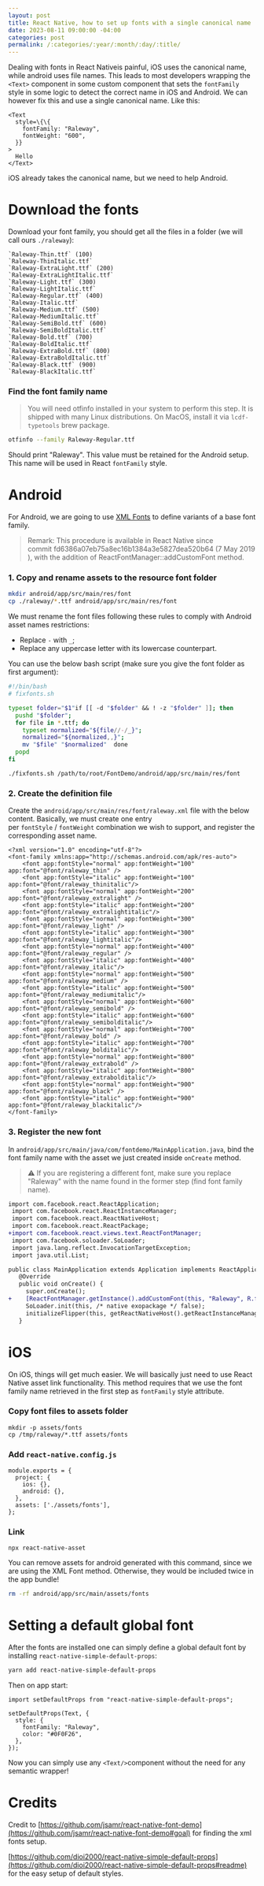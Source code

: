 ```yaml
---
layout: post
title: React Native, how to set up fonts with a single canonical name
date: 2023-08-11 09:00:00 -04:00
categories: post
permalink: /:categories/:year/:month/:day/:title/
---
```


Dealing with fonts in React Nativeis painful, iOS uses the canonical name, while android uses file names. This leads to most developers wrapping the `<Text>` component in some custom component that sets the `fontFamily` style in some logic to detect the correct name in iOS and Android. We can however fix this and use a single canonical name. Like this:

```tsx
<Text
  style=\{\{
    fontFamily: "Raleway",
    fontWeight: "600",
  }}
>
  Hello
</Text>
```

iOS already takes the canonical name, but we need to help Android.

# Download the fonts

Download your font family, you should get all the files in a folder (we will call ours `./raleway`):

```
`Raleway-Thin.ttf` (100)
`Raleway-ThinItalic.ttf`
`Raleway-ExtraLight.ttf` (200)
`Raleway-ExtraLightItalic.ttf`
`Raleway-Light.ttf` (300)
`Raleway-LightItalic.ttf`
`Raleway-Regular.ttf` (400)
`Raleway-Italic.ttf`
`Raleway-Medium.ttf` (500)
`Raleway-MediumItalic.ttf`
`Raleway-SemiBold.ttf` (600)
`Raleway-SemiBoldItalic.ttf`
`Raleway-Bold.ttf` (700)
`Raleway-BoldItalic.ttf`
`Raleway-ExtraBold.ttf` (800)
`Raleway-ExtraBoldItalic.ttf`
`Raleway-Black.ttf` (900)
`Raleway-BlackItalic.ttf`
```

### Find the font family name

> You will need otfinfo installed in your system to perform this step. It is shipped with many Linux distributions. On MacOS, install it via `lcdf-typetools` brew package.

```bash
otfinfo --family Raleway-Regular.ttf
```

Should print "Raleway". This value must be retained for the Android setup. This name will be used in React `fontFamily` style.

# Android

For Android, we are going to use [XML Fonts](https://developer.android.com/guide/topics/ui/look-and-feel/fonts-in-xml) to define variants of a base font family.

> Remark: This procedure is available in React Native since commit fd6386a07eb75a8ec16b1384a3e5827dea520b64 (7 May 2019 ), with the addition of ReactFontManager::addCustomFont method.

### 1. Copy and rename assets to the resource font folder

```bash
mkdir android/app/src/main/res/font
cp ./raleway/*.ttf android/app/src/main/res/font
```

We must rename the font files following these rules to comply with Android asset names restrictions:

- Replace `-` with `_`;
- Replace any uppercase letter with its lowercase counterpart.

You can use the below bash script (make sure you give the font folder as first argument):

```bash
#!/bin/bash
# fixfonts.sh

typeset folder="$1"if [[ -d "$folder" && ! -z "$folder" ]]; then
  pushd "$folder";
  for file in *.ttf; do
    typeset normalized="${file//-/_}";
    normalized="${normalized,,}";
    mv "$file" "$normalized"  done
  popd
fi
```

```
./fixfonts.sh /path/to/root/FontDemo/android/app/src/main/res/font
```

### 2. Create the definition file

Create the `android/app/src/main/res/font/raleway.xml` file with the below content. Basically, we must create one entry per `fontStyle` / `fontWeight` combination we wish to support, and register the corresponding asset name.

```
<?xml version="1.0" encoding="utf-8"?>
<font-family xmlns:app="http://schemas.android.com/apk/res-auto">
    <font app:fontStyle="normal" app:fontWeight="100" app:font="@font/raleway_thin" />
    <font app:fontStyle="italic" app:fontWeight="100" app:font="@font/raleway_thinitalic"/>
    <font app:fontStyle="normal" app:fontWeight="200" app:font="@font/raleway_extralight" />
    <font app:fontStyle="italic" app:fontWeight="200" app:font="@font/raleway_extralightitalic"/>
    <font app:fontStyle="normal" app:fontWeight="300" app:font="@font/raleway_light" />
    <font app:fontStyle="italic" app:fontWeight="300" app:font="@font/raleway_lightitalic"/>
    <font app:fontStyle="normal" app:fontWeight="400" app:font="@font/raleway_regular" />
    <font app:fontStyle="italic" app:fontWeight="400" app:font="@font/raleway_italic"/>
    <font app:fontStyle="normal" app:fontWeight="500" app:font="@font/raleway_medium" />
    <font app:fontStyle="italic" app:fontWeight="500" app:font="@font/raleway_mediumitalic"/>
    <font app:fontStyle="normal" app:fontWeight="600" app:font="@font/raleway_semibold" />
    <font app:fontStyle="italic" app:fontWeight="600" app:font="@font/raleway_semibolditalic"/>
    <font app:fontStyle="normal" app:fontWeight="700" app:font="@font/raleway_bold" />
    <font app:fontStyle="italic" app:fontWeight="700" app:font="@font/raleway_bolditalic"/>
    <font app:fontStyle="normal" app:fontWeight="800" app:font="@font/raleway_extrabold" />
    <font app:fontStyle="italic" app:fontWeight="800" app:font="@font/raleway_extrabolditalic"/>
    <font app:fontStyle="normal" app:fontWeight="900" app:font="@font/raleway_black" />
    <font app:fontStyle="italic" app:fontWeight="900" app:font="@font/raleway_blackitalic"/>
</font-family>
```

### 3. Register the new font

In `android/app/src/main/java/com/fontdemo/MainApplication.java`, bind the font family name with the asset we just created inside `onCreate` method.

> ⚠️ If you are registering a different font, make sure you replace "Raleway" with the name found in the former step (find font family name).

```diff
import com.facebook.react.ReactApplication;
 import com.facebook.react.ReactInstanceManager;
 import com.facebook.react.ReactNativeHost;
 import com.facebook.react.ReactPackage;
+import com.facebook.react.views.text.ReactFontManager;
 import com.facebook.soloader.SoLoader;
 import java.lang.reflect.InvocationTargetException;
 import java.util.List;

public class MainApplication extends Application implements ReactApplication {
   @Override
   public void onCreate() {
     super.onCreate();
+    [ReactFontManager.getInstance().addCustomFont(this, "Raleway", R.font.raleway);](https://www.notion.so/Locio-6a09ff579fbc4cb6aaf5cff020ef8df0?pvs=21)
     SoLoader.init(this, /* native exopackage */ false);
     initializeFlipper(this, getReactNativeHost().getReactInstanceManager());
   }

```

# iOS

On iOS, things will get much easier. We will basically just need to use React Native asset link functionality. This method requires that we use the font family name retrieved in the first step as `fontFamily` style attribute.

### Copy font files to assets folder

```
mkdir -p assets/fonts
cp /tmp/raleway/*.ttf assets/fonts
```

### Add `react-native.config.js`

```
module.exports = {
  project: {
    ios: {},
    android: {},
  },
  assets: ['./assets/fonts'],
};
```

### Link

```
npx react-native-asset
```

You can remove assets for android generated with this command, since we are using the XML Font method. Otherwise, they would be included twice in the app bundle!

```bash
rm -rf android/app/src/main/assets/fonts
```

# Setting a default global font

After the fonts are installed one can simply define a global default font by installing `react-native-simple-default-props`:

```diff
yarn add react-native-simple-default-props
```

Then on app start:

```tsx
import setDefaultProps from "react-native-simple-default-props";

setDefaultProps(Text, {
  style: {
    fontFamily: "Raleway",
    color: "#0F0F26",
  },
});
```

Now you can simply use any `<Text/>`component without the need for any semantic wrapper!

# Credits

Credit to [https://github.com/jsamr/react-native-font-demo](https://github.com/jsamr/react-native-font-demo#goal) for finding the xml fonts setup.

[https://github.com/dioi2000/react-native-simple-default-props](https://github.com/dioi2000/react-native-simple-default-props#readme) for the easy setup of default styles.
